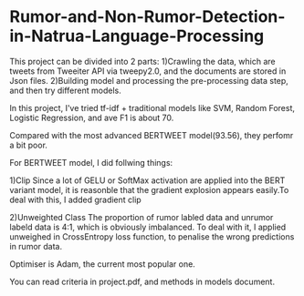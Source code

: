 # Rumor-and-Non-Rumor-Detection-in-Natrua-Language-Processing

This project can be divided into 2 parts: 
                      1)Crawling the data, which are tweets from Tweeiter API via tweepy2.0, and the documents are stored in Json files.
                      2)Building model and processing the pre-processing data step, and then try different models.
                      
In this project, I've tried tf-idf + traditional models like SVM, Random Forest, Logistic Regression, and ave F1 is about 70.

Compared with the most advanced BERTWEET model(93.56), they perfomr a bit poor.

For BERTWEET model, I did follwing things:

  1)Clip
  Since a lot of GELU or SoftMax activation are applied into the BERT variant model, it is reasonble that the gradient explosion appears easily.To deal with this, I added gradient clip
    
  2)Unweighted Class
  The proportion of rumor labled data and unrumor labeld data is 4:1, which is obviously imbalanced. To deal with it, I applied unweighed in CrossEntropy loss function, to penalise the wrong predictions in rumor data.
  
  Optimiser is Adam, the current most popular one.
  
  You can read criteria in project.pdf, and methods in models document.
    
    
                  
